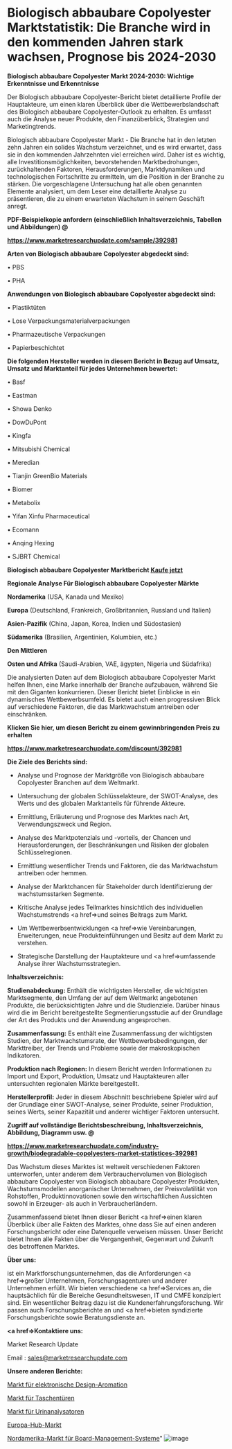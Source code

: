 # Biologisch abbaubare Copolyester Marktstatistik: Die Branche wird in den kommenden Jahren stark wachsen, Prognose bis 2024-2030

<strong>Biologisch abbaubare Copolyester Markt 2024-2030: Wichtige Erkenntnisse und Erkenntnisse</strong>

Der Biologisch abbaubare Copolyester-Bericht bietet detaillierte Profile der Hauptakteure, um einen klaren Überblick über die Wettbewerbslandschaft des Biologisch abbaubare Copolyester-Outlook zu erhalten. Es umfasst auch die Analyse neuer Produkte, den Finanzüberblick, Strategien und Marketingtrends.

Biologisch abbaubare Copolyester Markt - Die Branche hat in den letzten zehn Jahren ein solides Wachstum verzeichnet, und es wird erwartet, dass sie in den kommenden Jahrzehnten viel erreichen wird. Daher ist es wichtig, alle Investitionsmöglichkeiten, bevorstehenden Marktbedrohungen, zurückhaltenden Faktoren, Herausforderungen, Marktdynamiken und technologischen Fortschritte zu ermitteln, um die Position in der Branche zu stärken. Die vorgeschlagene Untersuchung hat alle oben genannten Elemente analysiert, um dem Leser eine detaillierte Analyse zu präsentieren, die zu einem erwarteten Wachstum in seinem Geschäft anregt.



<strong><b>PDF-Beispielkopie anfordern (einschließlich Inhaltsverzeichnis, Tabellen und Abbildungen) @ </b></strong>

<strong><a href=https://www.marketresearchupdate.com/sample/392981>

<strong>https://www.marketresearchupdate.com/sample/392981</u></a></strong></strong>



<strong>Arten von Biologisch abbaubare Copolyester abgedeckt sind:</strong>

• PBS

• PHA



<strong>Anwendungen von Biologisch abbaubare Copolyester abgedeckt sind:</strong>

• Plastiktüten

• Lose Verpackungsmaterialverpackungen

• Pharmazeutische Verpackungen

• Papierbeschichtet



<strong>Die folgenden Hersteller werden in diesem Bericht in Bezug auf Umsatz, Umsatz und Marktanteil für jedes Unternehmen bewertet:</strong>

• Basf

• Eastman

• Showa Denko

• DowDuPont

• Kingfa

• Mitsubishi Chemical

• Meredian

• Tianjin GreenBio Materials

• Biomer

• Metabolix

• Yifan Xinfu Pharmaceutical

• Ecomann

• Anqing Hexing

• SJBRT Chemical



<strong>Biologisch abbaubare Copolyester Marktbericht <a href=https://www.marketresearchupdate.com/buynow/392981>Kaufe jetzt</a></strong>



<strong>Regionale Analyse Für Biologisch abbaubare Copolyester Märkte</strong>



<strong>Nordamerika</strong> (USA, Kanada und Mexiko)



<strong>Europa</strong> (Deutschland, Frankreich, Großbritannien, Russland und Italien)



<strong>Asien-Pazifik</strong> (China, Japan, Korea, Indien und Südostasien)



<strong>Südamerika</strong> (Brasilien, Argentinien, Kolumbien, etc.)



<strong>Den Mittleren</strong> 

<strong>Osten und Afrika</strong> (Saudi-Arabien, VAE, ägypten, Nigeria und Südafrika)

Die analysierten Daten auf dem Biologisch abbaubare Copolyester Markt helfen Ihnen, eine Marke innerhalb der Branche aufzubauen, während Sie mit den Giganten konkurrieren. Dieser Bericht bietet Einblicke in ein dynamisches Wettbewerbsumfeld. Es bietet auch einen progressiven Blick auf verschiedene Faktoren, die das Marktwachstum antreiben oder einschränken.



<strong>Klicken Sie hier, um diesen Bericht zu einem gewinnbringenden Preis zu erhalten
</strong>

<strong><a href=https://www.marketresearchupdate.com/discount/392981>https://www.marketresearchupdate.com/discount/392981</b></u></strong></a>



<strong>Die Ziele des Berichts sind:</strong>

- Analyse und Prognose der Marktgröße von Biologisch abbaubare Copolyester Branchen auf dem Weltmarkt.

- Untersuchung der globalen Schlüsselakteure, der SWOT-Analyse, des Werts und des globalen Marktanteils für führende Akteure.

- Ermittlung, Erläuterung und Prognose des Marktes nach Art, Verwendungszweck und Region.

- Analyse des Marktpotenzials und -vorteils, der Chancen und Herausforderungen, der Beschränkungen und Risiken der globalen Schlüsselregionen.

- Ermittlung wesentlicher Trends und Faktoren, die das Marktwachstum antreiben oder hemmen.

- Analyse der Marktchancen für Stakeholder durch Identifizierung der wachstumsstarken Segmente.

- Kritische Analyse jedes Teilmarktes hinsichtlich des individuellen Wachstumstrends <a href=>und</a> seines Beitrags zum Markt.

- Um Wettbewerbsentwicklungen <a href=>wie</a> Vereinbarungen, Erweiterungen, neue Produkteinführungen und Besitz auf dem Markt zu verstehen.

- Strategische Darstellung der Hauptakteure und <a href=>umfas</a>sende Analyse ihrer Wachstumsstrategien.



<strong>Inhaltsverzeichnis:</strong>



<strong>Studienabdeckung:</strong> Enthält die wichtigsten Hersteller, die wichtigsten Marktsegmente, den Umfang der auf dem Weltmarkt angebotenen Produkte, die berücksichtigten Jahre und die Studienziele. Darüber hinaus wird die im Bericht bereitgestellte Segmentierungsstudie auf der Grundlage der Art des Produkts und der Anwendung angesprochen.



<strong>Zusammenfassung:</strong> Es enthält eine Zusammenfassung der wichtigsten Studien, der Marktwachstumsrate, der Wettbewerbsbedingungen, der Markttreiber, der Trends und Probleme sowie der makroskopischen Indikatoren.



<strong>Produktion nach Regionen:</strong> In diesem Bericht werden Informationen zu Import und Export, Produktion, Umsatz und Hauptakteuren aller untersuchten regionalen Märkte bereitgestellt.



<strong>Herstellerprofil:</strong> Jeder in diesem Abschnitt beschriebene Spieler wird auf der Grundlage einer SWOT-Analyse, seiner Produkte, seiner Produktion, seines Werts, seiner Kapazität und anderer wichtiger Faktoren untersucht.



<strong><b>Zugriff auf vollständige Berichtsbeschreibung, Inhaltsverzeichnis, Abbildung, Diagramm usw. @ </b></strong>

<strong><a href=https://www.marketresearchupdate.com/industry-growth/biodegradable-copolyesters-market-statistices-392981>https://www.marketresearchupdate.com/industry-growth/biodegradable-copolyesters-market-statistices-392981</a></strong>

Das Wachstum dieses Marktes ist weltweit verschiedenen Faktoren unterworfen, unter anderem dem Verbrauchervolumen von Biologisch abbaubare Copolyester von Biologisch abbaubare Copolyester Produkten, Wachstumsmodellen anorganischer Unternehmen, der Preisvolatilität von Rohstoffen, Produktinnovationen sowie den wirtschaftlichen Aussichten sowohl in Erzeuger- als auch in Verbraucherländern.

Zusammenfassend bietet Ihnen dieser Bericht <a href=>einen</a> klaren Überblick über alle Fakten des Marktes, ohne dass Sie auf einen anderen Forschungsbericht oder eine Datenquelle verweisen müssen. Unser Bericht bietet Ihnen alle Fakten über die Vergangenheit, Gegenwart und Zukunft des betroffenen Marktes.



<strong>Über uns:</strong>

 ist ein Marktforschungsunternehmen, das die Anforderungen <a href=>großer</a> Unternehmen, Forschungsagenturen und anderer Unternehmen erfüllt. Wir bieten verschiedene <a href=>Services</a> an, die hauptsächlich für die Bereiche Gesundheitswesen, IT und CMFE konzipiert sind. Ein wesentlicher Beitrag dazu ist die Kundenerfahrungsforschung. Wir passen auch Forschungsberichte an und <a href=>bieten</a> syndizierte Forschungsberichte sowie Beratungsdienste an.



<strong><a href=>Kontaktiere uns:</a></strong>

Market Research Update

Email : sales@marketresearchupdate.com



<strong>Unsere anderen Berichte:</strong>

<a href=https://www.linkedin.com/pulse/electronic-design-auromation-market-2023-challenges>Markt für elektronische Design-Aromation</a>

<a href=https://www.linkedin.com/pulse/pocket-doors-market-2023-remarking-enormous>Markt für Taschentüren</a>

<a href=https://www.linkedin.com/pulse/urine-analyzer-market-analysis-segment-region>Markt für Urinanalysatoren</a>

<a href=https://www.linkedin.com/pulse/europe-hub-market-growing-rapidly-latest-trend>Europa-Hub-Markt</a>

<a href=https://www.linkedin.com/pulse/north-america-board-management-systems-market-ccrwf/>Nordamerika-Markt für Board-Management-Systeme</a>"
![image](https://github.com/Gayatrikarjule/Market-Analysis-360/assets/97346546/e19ac1e9-4cf9-452a-905b-665f8aea45c0)
